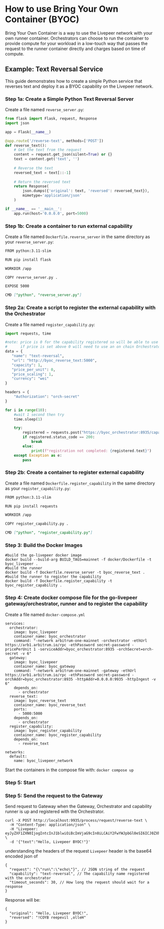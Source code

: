 # How to use Bring Your Own Container (BYOC)

Bring Your Own Container is a way to use the Livepeer network with your own runner container. Orchestrators can choose to run the container to provide compute for your workload in a low-touch way that passes the request to the runner container directly and charges based on time of compute.

## Example: Text Reversal Service

This guide demonstrates how to create a simple Python service that reverses text and deploy it as a BYOC capability on the Livepeer network.

### Step 1a: Create a Simple Python Text Reversal Server

Create a file named `reverse_server.py`:

```python
from flask import Flask, request, Response
import json

app = Flask(__name__)

@app.route('/reverse-text', methods=['POST'])
def reverse_text():
    # Get the text from the request
    content = request.get_json(silent=True) or {}
    text = content.get('text', '')
    
    # Reverse the text
    reversed_text = text[::-1]
    
    # Return the reversed text
    return Response(
        json.dumps({'original': text, 'reversed': reversed_text}),
        mimetype='application/json'
    )

if __name__ == '__main__':
    app.run(host='0.0.0.0', port=5000)
```
### Step 1b: Create a container to run external capability

Create a file named `Dockerfile.reverse_server` in the same directory as your `reverse_server.py`:

````markdown
FROM python:3.11-slim

RUN pip install flask

WORKDIR /app

COPY reverse_server.py .

EXPOSE 5000

CMD ["python", "reverse_server.py"]

````

### Step 2a: Create a script to register the external capability with the Orchestrator

Create a file named `register_capability.py`:

```python
import requests, time

#note: price is 0 for the capability registered so will be able to use with wallets with no eth deposit/reserve
#      if price is set above 0 will need to use an on chain Orchestrator and a Gateway with a Deposit/Reserve
data = {
   "name": "text-reversal",
   "url": "http://byoc_reverse_text:5000",
   "capacity": 1,
   "price_per_unit": 0,
   "price_scaling": 1,
   "currency": "wei"
}

headers = {
    "Authorization": "orch-secret"
}

for i in range(10):
    #wait 1 second then try
    time.sleep(1)

    try:
        registered = requests.post("https://byoc_orchestrator:8935/capability/register", json=data, headers=headers, verify=False)
        if registered.status_code == 200:
            break
        else:
            print(f"registration not completed: {registered.text}")
    except Exception as e:
        pass   
```

### Step 2b: Create a container to register external capability

Create a file named `Dockerfile.register_capability` in the same directory as your `register_capability.py`:

````markdown
FROM python:3.11-slim

RUN pip install requests

WORKDIR /app

COPY register_capability.py .

CMD ["python", "register_capability.py"]

````


### Step 3: Build the Docker Images
```
#build the go-livepeer docker image
docker build --build-arg BUILD_TAGS=mainnet -f docker/Dockerfile -t byoc_livepeer .
#build the runner
docker build -f Dockerfile.reverse_server -t byoc_reverse_text .
#build the runner to register the capability
docker build -f Dockerfile.register_capability -t byoc_register_capability .

```

### Step 4: Create docker compose file for the go-livepeer gateway/orchestrator, runner and to register the capability

Create a file named `docker-compose.yml`
```
services:
  orchestrator:
    image: byoc_livepeer
    container_name: byoc_orchestrator
    command: "-network arbitrum-one-mainnet -orchestrator -ethUrl https://arb1.arbitrum.io/rpc -ethPassword secret-password -pricePerUnit 1 -serviceAddr=byoc_orchestrator:8935 -orchSecret=orch-secret -v 6"
  gateway:
    image: byoc_livepeer
    container_name: byoc_gateway
    command: "-network arbitrum-one-mainnet -gateway -ethUrl https://arb1.arbitrum.io/rpc -ethPassword secret-password -orchAddr=byoc_orchestrator:8935 -httpAddr=0.0.0.0:9935 -httpIngest -v 6"
    depends_on:
      - orchestrator
  reverse_text:
    image: byoc_reverse_text
    container_name: byoc_reverse_text
    ports:
      - 5000:5000
    depends_on:
      - orchestrator
  register_capability:
    image: byoc_register_capability
    container_name: byoc_register_capability
    depends_on: 
      - reverse_text

networks:
  default:
    name: byoc_livepeer_network

```

Start the containers in the compose file with:
`docker compose up`

### Step 5: Start
### Step 5: Send the request to the Gateway
Send request to Gateway when the Gateway, Orchestrator and capability runner is up and registered with the Orchestrator.

```
curl -X POST http://localhost:9935/process/request/reverse-text \
  -H "Content-Type: application/json" \
  -H "Livepeer: eyJyZXF1ZXN0IjogIntcInJ1blwiOiBcImVjaG9cIn0iLCAiY2FwYWJpbGl0eSI6ICJ0ZXh0LXJldmVyc2FsIiwgInRpbWVvdXRfc2Vjb25kcyI6IDMwfQ==" \
  -d '{"text":"Hello, Livepeer BYOC!"}'
```
understanding the headers of the request
`Livepeer` header is the base64 encoded json of
```
{
  "request": "{\"run\":\"echo\"}", // JSON string of the request
  "capability": "text-reversal", // The capability name registered with the orchestrator
  "timeout_seconds": 30, // How long the request should wait for a response
}
```

Response will be:
```
{
  "original": "Hello, Livepeer BYOC!",
  "reversed": "!COYB reepevil ,olleH"
}
```